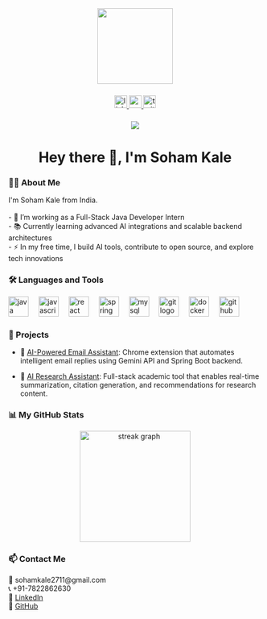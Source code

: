 <div align="center">
  <img height="150" src="https://media.giphy.com/media/M9gbBd9nbDrOTu1Mqx/giphy.gif" />
</div>

###

<div align="center">
  <a href="https://www.linkedin.com/in/soham-kale-055734270" target="_blank">
    <img src="https://img.shields.io/static/v1?message=LinkedIn&logo=linkedin&label=&color=0077B5&logoColor=white&labelColor=&style=for-the-badge" height="25" alt="linkedin logo" />
  </a>
  <a href="https://www.youtube.com/" target="_blank">
    <img src="https://img.shields.io/static/v1?message=Youtube&logo=youtube&label=&color=FF0000&logoColor=white&labelColor=&style=for-the-badge" height="25" alt="youtube logo" />
  </a>
  <a href="https://twitter.com/" target="_blank">
    <img src="https://img.shields.io/static/v1?message=Twitter&logo=twitter&label=&color=1DA1F2&logoColor=white&labelColor=&style=for-the-badge" height="25" alt="twitter logo" />
  </a>
</div>

###

<div align="center">
  <img src="https://visitor-badge.laobi.icu/badge?page_id=soham1500.soham1500" />
</div>

###

<h1 align="center">Hey there 👋, I'm Soham Kale</h1>

###

<h3 align="left">👨‍💻 About Me</h3>

<p align="left">
I'm Soham Kale from India.<br><br>
- 🔭 I’m working as a Full-Stack Java Developer Intern<br>
- 📚 Currently learning advanced AI integrations and scalable backend architectures<br>
- ⚡ In my free time, I build AI tools, contribute to open source, and explore tech innovations<br>
</p>

###

<h3 align="left">🛠 Languages and Tools</h3>

<div align="left">
  <img src="https://cdn.jsdelivr.net/gh/devicons/devicon/icons/java/java-original-wordmark.svg" height="40" alt="java logo" />
  <img width="12" />
  <img src="https://cdn.jsdelivr.net/gh/devicons/devicon/icons/javascript/javascript-original.svg" height="40" alt="javascript logo" />
  <img width="12" />
  <img src="https://cdn.jsdelivr.net/gh/devicons/devicon/icons/react/react-original.svg" height="40" alt="react logo" />
  <img width="12" />
  <img src="https://cdn.jsdelivr.net/gh/devicons/devicon/icons/spring/spring-original-wordmark.svg" height="40" alt="spring boot logo" />
  <img width="12" />
  <img src="https://cdn.jsdelivr.net/gh/devicons/devicon/icons/mysql/mysql-original-wordmark.svg" height="40" alt="mysql logo" />
  <img width="12" />
  <img src="https://cdn.jsdelivr.net/gh/devicons/devicon/icons/git/git-original.svg" height="40" alt="git logo" />
  <img width="12" />
  <img src="https://cdn.jsdelivr.net/gh/devicons/devicon/icons/docker/docker-plain-wordmark.svg" height="40" alt="docker logo" />
  <img width="12" />
  <img src="https://cdn.jsdelivr.net/gh/devicons/devicon/icons/github/github-original.svg" height="40" alt="github logo" />
</div>

###

<h3 align="left">🚀 Projects</h3>

- 🔹 [AI-Powered Email Assistant](https://github.com/Soham1500/Email-Assistant): Chrome extension that automates intelligent email replies using Gemini API and Spring Boot backend.

- 🔹 [AI Research Assistant](https://github.com/Soham1500/Research_Assistant): Full-stack academic tool that enables real-time summarization, citation generation, and recommendations for research content.

###

<h3 align="left">📊 My GitHub Stats</h3>

<div align="center">
  <img src="https://streak-stats.demolab.com?user=soham1500&locale=en&mode=daily&theme=dark&hide_border=false&border_radius=5&order=3" height="220" alt="streak graph" />
</div>

###

<h3 align="left">📫 Contact Me</h3>

<p>
📧 sohamkale2711@gmail.com<br>
📞 +91-7822862630<br>
🔗 <a href="https://www.linkedin.com/in/soham-kale-055734270" target="_blank">LinkedIn</a><br>
🔗 <a href="https://github.com/soham1500" target="_blank">GitHub</a>
</p>
